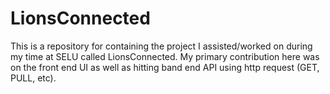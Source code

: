 # LionsConnected

This is a repository for containing the project I assisted/worked on during my time at SELU called LionsConnected. My primary contribution here was on the front end UI as well as hitting band end API using http request (GET, PULL, etc).
